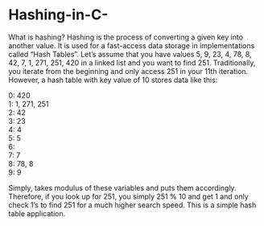 # Hashing-in-C-

What is hashing?
Hashing is the process of converting a given key into another value. It is used for a fast-access data storage in implementations called “Hash Tables”.
Let’s assume that you have values 5, 9, 23, 4, 78, 8, 42, 7, 1, 271, 251, 420 in a linked list and you want to find 251. Traditionally, you iterate from the beginning and only access 251 in your 11th iteration. However, a hash table with key value of 10 stores data like this:<br>

0: 420<br>
1: 1, 271, 251<br>
2: 42<br>
3: 23<br>
4: 4<br>
5: 5<br>
6:<br>
7: 7<br>
8: 78, 8<br>
9: 9<br>

Simply, takes modulus of these variables and puts them accordingly. Therefore, if you look up for 251, you simply 251 % 10 and get 1 and only check 1’s to find 251 for a much higher search speed. This is a simple hash table application.
